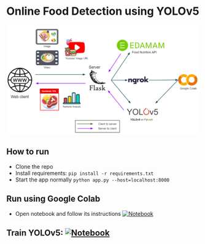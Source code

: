 # Online Food Detection using YOLOv5

![alt text](./demo/pipeline.png)

## How to run
- Clone the repo
- Install requirements: ```pip install -r requirements.txt```
- Start the app normally ```python app.py --host=localhost:8000```

## Run using Google Colab
- Open notebook and follow its instructions [![Notebook](https://colab.research.google.com/assets/colab-badge.svg)](https://colab.research.google.com/drive/1SFDqNEQA9hrVA6zFn7wb0il-wV2Unou8?usp=sharing)

## Train YOLOv5: [![Notebook](https://colab.research.google.com/assets/colab-badge.svg)](https://colab.research.google.com/drive/1PYMr192Y7Rc6SFLhq9ZVPQ64-9YM2fiF?usp=sharing)
